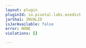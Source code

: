 ```yaml
---
layout: plugin
pluginId: io.pivotal.labs.exedist
jarSha1: INVALID
isJarAvailable: false
error: NONE
violations: []

---
```

